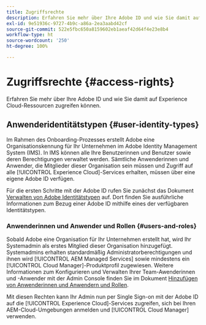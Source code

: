 ```yaml
---
title: Zugriffsrechte
description: Erfahren Sie mehr über Ihre Adobe ID und wie Sie damit auf Experience Cloud-Ressourcen zugreifen können.
exl-id: 9e51936c-9727-4b9c-a86a-2ea3aabd42cf
source-git-commit: 522e5fbc650a8159602eb1aeaf42d64f4e23e8b4
workflow-type: ht
source-wordcount: '250'
ht-degree: 100%

---
```



# Zugriffsrechte {#access-rights}

Erfahren Sie mehr über Ihre Adobe ID und wie Sie damit auf Experience Cloud-Ressourcen zugreifen können.

## Anwenderidentitätstypen {#user-identity-types}

Im Rahmen des Onboarding-Prozesses erstellt Adobe eine Organisationskennung für Ihr Unternehmen im Adobe Identity Management System (IMS). In IMS können alle Ihre Benutzerinnen und Benutzer sowie deren Berechtigungen verwaltet werden. Sämtliche Anwenderinnen und Anwender, die Mitglieder dieser Organisation sein müssen und Zugriff auf alle [!UICONTROL Experience Cloud]-Services erhalten, müssen über eine eigene Adobe ID verfügen.

Für die ersten Schritte mit der Adobe ID rufen Sie zunächst das Dokument [Verwalten von Adobe Identitätstypen](https://helpx.adobe.com/de/enterprise/using/identity.html) auf. Dort finden Sie ausführliche Informationen zum Bezug einer Adobe ID mithilfe eines der verfügbaren Identitätstypen.

### Anwenderinnen und Anwender und Rollen {#users-and-roles}

Sobald Adobe eine Organisation für Ihr Unternehmen erstellt hat, wird Ihr Systemadmin als erstes Mitglied dieser Organisation hinzugefügt. Systemadmins erhalten standardmäßig Administratorberechtigungen und ihnen wird [!UICONTROL AEM Managed Services] sowie mindestens ein [!UICONTROL Cloud Manager]-Produktprofil zugewiesen. Weitere Informationen zum Konfigurieren und Verwalten Ihrer Team-Awenderinnen und -Anwender mit der Admin Console finden Sie im Dokument [Hinzufügen von Anwenderinnen und Anwendern und Rollen](/help/requirements/users-and-roles.md).

Mit diesen Rechten kann Ihr Admin nun per Single Sign-on mit der Adobe ID auf die [!UICONTROL Experience Cloud]-Services zugreifen, sich bei Ihren AEM-Cloud-Umgebungen anmelden und [!UICONTROL Cloud Manager] verwenden.
